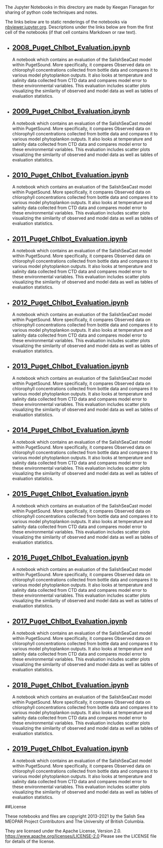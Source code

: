 The Jupyter Notebooks in this directory are made by Keegan Flanagan
for sharing of python code techniques and notes.

The links below are to static renderings of the notebooks via
[nbviewer.jupyter.org](https://nbviewer.jupyter.org/).
Descriptions under the links below are from the first cell of the notebooks
(if that cell contains Markdown or raw text).

* ## [2008_Puget_Chlbot_Evaluation.ipynb](https://nbviewer.jupyter.org/github/SalishSeaCast/analysis-keegan/blob/master/notebooks/Evaluations/Chlbot_Individual_year_evaluations/2008_Puget_Chlbot_Evaluation.ipynb)  
    
    A notebook which contains an evaluation of the SalishSeaCast model within PugetSound. More specifically, it compares Observed data on chlorophyll concentrations collected from bottle data and compares it to various model phytoplankon outputs. It also looks at temperature and salinity data collected from CTD data and compares model error to these environmental variables. This evaluation includes scatter plots visualizing the similarity of observed and model data as well as tables of evaluation statistics.

* ## [2009_Puget_Chlbot_Evaluation.ipynb](https://nbviewer.jupyter.org/github/SalishSeaCast/analysis-keegan/blob/master/notebooks/Evaluations/Chlbot_Individual_year_evaluations/2009_Puget_Chlbot_Evaluation.ipynb)  
    
    A notebook which contains an evaluation of the SalishSeaCast model within PugetSound. More specifically, it compares Observed data on chlorophyll concentrations collected from bottle data and compares it to various model phytoplankon outputs. It also looks at temperature and salinity data collected from CTD data and compares model error to these environmental variables. This evaluation includes scatter plots visualizing the similarity of observed and model data as well as tables of evaluation statistics.

* ## [2010_Puget_Chlbot_Evaluation.ipynb](https://nbviewer.jupyter.org/github/SalishSeaCast/analysis-keegan/blob/master/notebooks/Evaluations/Chlbot_Individual_year_evaluations/2010_Puget_Chlbot_Evaluation.ipynb)  
    
    A notebook which contains an evaluation of the SalishSeaCast model within PugetSound. More specifically, it compares Observed data on chlorophyll concentrations collected from bottle data and compares it to various model phytoplankon outputs. It also looks at temperature and salinity data collected from CTD data and compares model error to these environmental variables. This evaluation includes scatter plots visualizing the similarity of observed and model data as well as tables of evaluation statistics.

* ## [2011_Puget_Chlbot_Evaluation.ipynb](https://nbviewer.jupyter.org/github/SalishSeaCast/analysis-keegan/blob/master/notebooks/Evaluations/Chlbot_Individual_year_evaluations/2011_Puget_Chlbot_Evaluation.ipynb)  
    
    A notebook which contains an evaluation of the SalishSeaCast model within PugetSound. More specifically, it compares Observed data on chlorophyll concentrations collected from bottle data and compares it to various model phytoplankon outputs. It also looks at temperature and salinity data collected from CTD data and compares model error to these environmental variables. This evaluation includes scatter plots visualizing the similarity of observed and model data as well as tables of evaluation statistics.

* ## [2012_Puget_Chlbot_Evaluation.ipynb](https://nbviewer.jupyter.org/github/SalishSeaCast/analysis-keegan/blob/master/notebooks/Evaluations/Chlbot_Individual_year_evaluations/2012_Puget_Chlbot_Evaluation.ipynb)  
    
    A notebook which contains an evaluation of the SalishSeaCast model within PugetSound. More specifically, it compares Observed data on chlorophyll concentrations collected from bottle data and compares it to various model phytoplankon outputs. It also looks at temperature and salinity data collected from CTD data and compares model error to these environmental variables. This evaluation includes scatter plots visualizing the similarity of observed and model data as well as tables of evaluation statistics.

* ## [2013_Puget_Chlbot_Evaluation.ipynb](https://nbviewer.jupyter.org/github/SalishSeaCast/analysis-keegan/blob/master/notebooks/Evaluations/Chlbot_Individual_year_evaluations/2013_Puget_Chlbot_Evaluation.ipynb)  
    
    A notebook which contains an evaluation of the SalishSeaCast model within PugetSound. More specifically, it compares Observed data on chlorophyll concentrations collected from bottle data and compares it to various model phytoplankon outputs. It also looks at temperature and salinity data collected from CTD data and compares model error to these environmental variables. This evaluation includes scatter plots visualizing the similarity of observed and model data as well as tables of evaluation statistics.

* ## [2014_Puget_Chlbot_Evaluation.ipynb](https://nbviewer.jupyter.org/github/SalishSeaCast/analysis-keegan/blob/master/notebooks/Evaluations/Chlbot_Individual_year_evaluations/2014_Puget_Chlbot_Evaluation.ipynb)  
    
    A notebook which contains an evaluation of the SalishSeaCast model within PugetSound. More specifically, it compares Observed data on chlorophyll concentrations collected from bottle data and compares it to various model phytoplankon outputs. It also looks at temperature and salinity data collected from CTD data and compares model error to these environmental variables. This evaluation includes scatter plots visualizing the similarity of observed and model data as well as tables of evaluation statistics.

* ## [2015_Puget_Chlbot_Evaluation.ipynb](https://nbviewer.jupyter.org/github/SalishSeaCast/analysis-keegan/blob/master/notebooks/Evaluations/Chlbot_Individual_year_evaluations/2015_Puget_Chlbot_Evaluation.ipynb)  
    
    A notebook which contains an evaluation of the SalishSeaCast model within PugetSound. More specifically, it compares Observed data on chlorophyll concentrations collected from bottle data and compares it to various model phytoplankon outputs. It also looks at temperature and salinity data collected from CTD data and compares model error to these environmental variables. This evaluation includes scatter plots visualizing the similarity of observed and model data as well as tables of evaluation statistics.

* ## [2016_Puget_Chlbot_Evaluation.ipynb](https://nbviewer.jupyter.org/github/SalishSeaCast/analysis-keegan/blob/master/notebooks/Evaluations/Chlbot_Individual_year_evaluations/2016_Puget_Chlbot_Evaluation.ipynb)  
    
    A notebook which contains an evaluation of the SalishSeaCast model within PugetSound. More specifically, it compares Observed data on chlorophyll concentrations collected from bottle data and compares it to various model phytoplankon outputs. It also looks at temperature and salinity data collected from CTD data and compares model error to these environmental variables. This evaluation includes scatter plots visualizing the similarity of observed and model data as well as tables of evaluation statistics.

* ## [2017_Puget_Chlbot_Evaluation.ipynb](https://nbviewer.jupyter.org/github/SalishSeaCast/analysis-keegan/blob/master/notebooks/Evaluations/Chlbot_Individual_year_evaluations/2017_Puget_Chlbot_Evaluation.ipynb)  
    
    A notebook which contains an evaluation of the SalishSeaCast model within PugetSound. More specifically, it compares Observed data on chlorophyll concentrations collected from bottle data and compares it to various model phytoplankon outputs. It also looks at temperature and salinity data collected from CTD data and compares model error to these environmental variables. This evaluation includes scatter plots visualizing the similarity of observed and model data as well as tables of evaluation statistics.

* ## [2018_Puget_Chlbot_Evaluation.ipynb](https://nbviewer.jupyter.org/github/SalishSeaCast/analysis-keegan/blob/master/notebooks/Evaluations/Chlbot_Individual_year_evaluations/2018_Puget_Chlbot_Evaluation.ipynb)  
    
    A notebook which contains an evaluation of the SalishSeaCast model within PugetSound. More specifically, it compares Observed data on chlorophyll concentrations collected from bottle data and compares it to various model phytoplankon outputs. It also looks at temperature and salinity data collected from CTD data and compares model error to these environmental variables. This evaluation includes scatter plots visualizing the similarity of observed and model data as well as tables of evaluation statistics.

* ## [2019_Puget_Chlbot_Evaluation.ipynb](https://nbviewer.jupyter.org/github/SalishSeaCast/analysis-keegan/blob/master/notebooks/Evaluations/Chlbot_Individual_year_evaluations/2019_Puget_Chlbot_Evaluation.ipynb)  
    
    A notebook which contains an evaluation of the SalishSeaCast model within PugetSound. More specifically, it compares Observed data on chlorophyll concentrations collected from bottle data and compares it to various model phytoplankon outputs. It also looks at temperature and salinity data collected from CTD data and compares model error to these environmental variables. This evaluation includes scatter plots visualizing the similarity of observed and model data as well as tables of evaluation statistics.


##License

These notebooks and files are copyright 2013-2021
by the Salish Sea MEOPAR Project Contributors
and The University of British Columbia.

They are licensed under the Apache License, Version 2.0.
https://www.apache.org/licenses/LICENSE-2.0
Please see the LICENSE file for details of the license.
